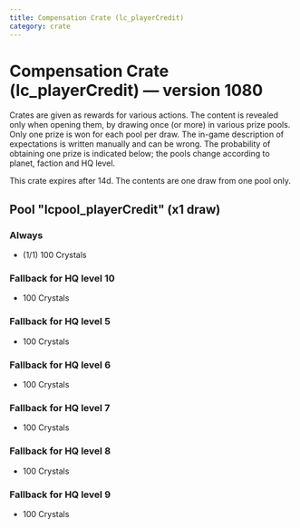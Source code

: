 ```yaml
---
title: Compensation Crate (lc_playerCredit)
category: crate
---
```


# Compensation Crate (lc_playerCredit) — version 1080

Crates are given as rewards for various actions. The content is revealed only when opening them, by drawing once (or more) in various prize pools. Only one prize is won for each pool per draw. The in-game description of expectations is written manually and can be wrong. The probability of obtaining one prize is indicated below; the pools change according to planet, faction and HQ level.

This crate expires after 14d. The contents are one draw from one pool only.

## Pool "lcpool_playerCredit" (x1 draw)

### Always

  * (1/1) 100 Crystals

### Fallback for HQ level 10

  * 100 Crystals

### Fallback for HQ level 5

  * 100 Crystals

### Fallback for HQ level 6

  * 100 Crystals

### Fallback for HQ level 7

  * 100 Crystals

### Fallback for HQ level 8

  * 100 Crystals

### Fallback for HQ level 9

  * 100 Crystals
